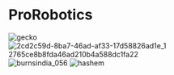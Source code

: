 # ProRobotics

![gecko](https://github.com/user-attachments/assets/e38a7b9b-75c5-4add-8930-b37e80e37a7b)
![2cd2c59d-8ba7-46ad-af33-17d58826ad1e_1 2765ce8b8fda46ad210b4a588dc1fa22](https://github.com/user-attachments/assets/8cfa84e3-8f4d-4396-b245-2adb20a90e57)
![burnsindia_056](https://github.com/user-attachments/assets/ca469e8c-2929-491a-b22f-e300bc2ba907)
![hashem](https://github.com/user-attachments/assets/6e58abaf-c758-4d99-978f-4a87aea135f8)

